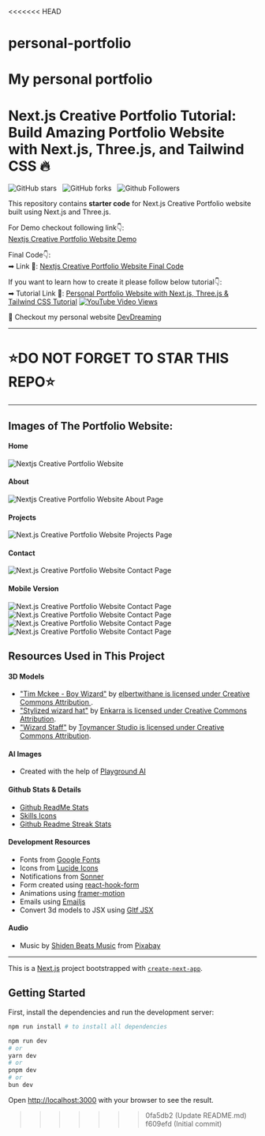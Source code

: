 <<<<<<< HEAD
# personal-portfolio
My personal portfolio
=======
# Next.js Creative Portfolio Tutorial: Build Amazing Portfolio Website with Next.js, Three.js, and Tailwind CSS 🔥

![GitHub stars](https://img.shields.io/github/stars/codebucks27/Nextjs-Creative-Portfolio-Starter-Code-Files?style=social&logo=ApacheSpark&label=Stars)&nbsp;&nbsp;
![GitHub forks](https://img.shields.io/github/forks/codebucks27/Nextjs-Creative-Portfolio-Starter-Code-Files?style=social&logo=KashFlow&maxAge=3600)&nbsp;&nbsp;
![Github Followers](https://img.shields.io/github/followers/codebucks27.svg?style=social&label=Follow)&nbsp;&nbsp;<br />

This repository contains **starter code** for Next.js Creative Portfolio website built using Next.js and Three.js. <br />

For Demo checkout following link👇: <br />
[Nextjs Creative Portfolio Website Demo](https://next-js-creative-portfolio-website.vercel.app/) <br />

Final Code👇: <br />
➡ Link 💚: [Nextjs Creative Portfolio Website Final Code](https://github.com/codebucks27/Next.js-Creative-Portfolio-Website) <br />
<!--- ➡ Link 2💚(If you want to support): [Nextjs Creative Portfolio Website Final Code](https://codebucks.gumroad.com/l/ypzlu) <br /> --->

If you want to learn how to create it please follow below tutorial👇: <br />
➡ Tutorial Link 💚: [Personal Portfolio Website with Next.js, Three.js & Tailwind CSS Tutorial](https://youtu.be/T5t46vuW8fo) 
[![YouTube Video Views](https://img.shields.io/youtube/views/T5t46vuW8fo
)](https://youtu.be/T5t46vuW8fo) <br />

💚 Checkout my personal website [DevDreaming](https://devdreaming.com) <br />

---
# ⭐DO NOT FORGET TO STAR THIS REPO⭐
---

## Images of The Portfolio Website:

#### Home
![Nextjs Creative Portfolio Website](https://github.com/codebucks27/Nextjs-Creative-Portfolio-Starter-Code-Files/blob/main/website%20images/Home-desktop.png)

#### About
![Nextjs Creative Portfolio Website About Page](https://github.com/codebucks27/Nextjs-Creative-Portfolio-Starter-Code-Files/blob/main/website%20images/About-desktop-full.png)

#### Projects
![Next.js Creative Portfolio Website Projects Page](https://github.com/codebucks27/Nextjs-Creative-Portfolio-Starter-Code-Files/blob/main/website%20images/Projects-desktop.png)

#### Contact
![Next.js Creative Portfolio Website Contact Page](https://github.com/codebucks27/Nextjs-Creative-Portfolio-Starter-Code-Files/blob/main/website%20images/Contact-desktop.png)

#### Mobile Version
![Next.js Creative Portfolio Website Contact Page](https://github.com/codebucks27/Nextjs-Creative-Portfolio-Starter-Code-Files/blob/main/website%20images/Home-mobile.png)
![Next.js Creative Portfolio Website Contact Page](https://github.com/codebucks27/Nextjs-Creative-Portfolio-Starter-Code-Files/blob/main/website%20images/About-mobile.png)
![Next.js Creative Portfolio Website Contact Page](https://github.com/codebucks27/Nextjs-Creative-Portfolio-Starter-Code-Files/blob/main/website%20images/Projects-mobile.png)
![Next.js Creative Portfolio Website Contact Page](https://github.com/codebucks27/Nextjs-Creative-Portfolio-Starter-Code-Files/blob/main/website%20images/Contact-mobile.png)

## Resources Used in This Project

#### 3D Models

- ["Tim Mckee - Boy Wizard"](https://skfb.ly/6YATu) by [elbertwithane is licensed under Creative Commons Attribution ](http://creativecommons.org/licenses/by/4.0/).
- ["Stylized wizard hat"](https://skfb.ly/ozxOQ) by [Enkarra is licensed under Creative Commons Attribution](http://creativecommons.org/licenses/by/4.0/).
- ["Wizard Staff"](https://skfb.ly/6QYZw) by [Toymancer Studio is licensed under Creative Commons Attribution](http://creativecommons.org/licenses/by/4.0/).

#### AI Images

- Created with the help of [Playground AI](https://playgroundai.com/)

#### Github Stats & Details

- [Github ReadMe Stats](https://github.com/anuraghazra/github-readme-stats)
- [Skills Icons](https://github.com/tandpfun/skill-icons)
- [Github Readme Streak Stats](https://github.com/denvercoder1/github-readme-streak-stats)

#### Development Resources

- Fonts from [Google Fonts](https://fonts.google.com/) <br />
- Icons from [Lucide Icons](https://lucide.dev/) <br />
- Notifications from [Sonner](https://sonner.emilkowal.ski/) <br />
- Form created using [react-hook-form](https://react-hook-form.com/) <br />
- Animations using [framer-motion](https://www.framer.com/motion/) <br />
- Emails using [Emailjs](https://www.emailjs.com/) <br />
- Convert 3d models to JSX using [Gltf JSX](https://github.com/pmndrs/gltfjsx)

#### Audio 

- Music by <a href="https://pixabay.com/users/shidenbeatsmusic-25676252/?utm_source=link-attribution&utm_medium=referral&utm_campaign=music&utm_content=20772">Shiden Beats Music</a> from <a href="https://pixabay.com/music//?utm_source=link-attribution&utm_medium=referral&utm_campaign=music&utm_content=20772">Pixabay</a>

---

This is a [Next.js](https://nextjs.org/) project bootstrapped with [`create-next-app`](https://github.com/vercel/next.js/tree/canary/packages/create-next-app).

## Getting Started

First, install the dependencies and run the development server:

```bash
npm run install # to install all dependencies

npm run dev
# or
yarn dev
# or
pnpm dev
# or
bun dev
```

Open [http://localhost:3000](http://localhost:3000) with your browser to see the result.
>>>>>>> 0fa5db2 (Update README.md)
>>>>>>> f609efd (Initial commit)
